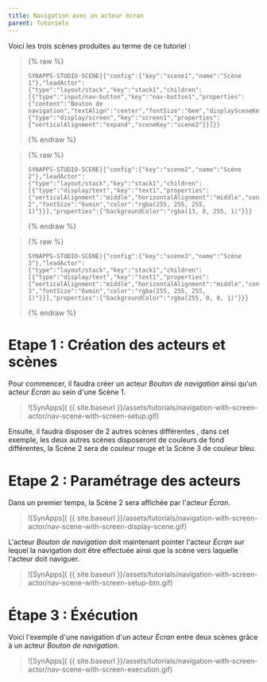 ```yaml
---
title: Navigation avec un acteur écran
parent: Tutoriels
---
```


Voici les trois scènes produites au terme de ce tutoriel :

>{% raw %}
>``` text
>SYNAPPS-STUDIO-SCENE|{"config":{"key":"scene1","name":"Scène 1"},"leadActor":{"type":"layout/stack","key":"stack1","children":[{"type":"input/nav-button","key":"nav-button1","properties":{"content":"Bouton de navigation","textAlign":"center","fontSize":"6em","displaySceneKey":"scene3","screenActorKey":"screen1"}},{"type":"display/screen","key":"screen1","properties":{"verticalAlignment":"expand","sceneKey":"scene2"}}]}}
>```
>{% endraw %}

>{% raw %}
>``` text
>SYNAPPS-STUDIO-SCENE|{"config":{"key":"scene2","name":"Scène 2"},"leadActor":{"type":"layout/stack","key":"stack1","children":[{"type":"display/text","key":"text1","properties":{"verticalAlignment":"middle","horizontalAlignment":"middle","content":"Scène 2","fontSize":"6vmin","color":"rgba(255, 255, 255, 1)"}}],"properties":{"backgroundColor":"rgba(13, 0, 255, 1)"}}}
>```
>{% endraw %}

>{% raw %}
>``` text
>SYNAPPS-STUDIO-SCENE|{"config":{"key":"scene3","name":"Scène 3"},"leadActor":{"type":"layout/stack","key":"stack1","children":[{"type":"display/text","key":"text1","properties":{"verticalAlignment":"middle","horizontalAlignment":"middle","content":"Scène 3","fontSize":"6vmin","color":"rgba(255, 255, 255, 1)"}}],"properties":{"backgroundColor":"rgba(255, 0, 0, 1)"}}}
>```
>{% endraw %}

# Etape 1 : Création des acteurs et scènes

Pour commencer, il faudra créer un acteur *Bouton de navigation* ainsi qu'un acteur *Écran* au sein d'une Scène 1.

>![SynApps]( {{ site.baseurl }}/assets/tutorials/navigation-with-screen-actor/nav-scene-with-screen-setup.gif)

Ensuite, il faudra disposer de 2 autres scènes différentes , dans cet exemple, les deux autres scènes disposeront de couleurs de fond différentes, la Scène 2 sera de couleur rouge et la Scène 3 de couleur bleu.

# Etape 2 : Paramétrage des acteurs

Dans un premier temps, la Scène 2 sera affichée par l'acteur *Écran*.

>![SynApps]( {{ site.baseurl }}/assets/tutorials/navigation-with-screen-actor/nav-scene-with-screen-display-scene.gif)

L'acteur *Bouton de navigation* doit maintenant pointer l'acteur *Écran* sur lequel la navigation doit être effectuée ainsi que la scène vers laquelle l'acteur doit naviguer.

>![SynApps]( {{ site.baseurl }}/assets/tutorials/navigation-with-screen-actor/nav-scene-with-screen-setup-btn.gif)

# Étape 3 : Éxécution

Voici l'exemple d'une navigation d'un acteur *Écran* entre deux scènes grâce à un acteur *Bouton de navigation*.

>![SynApps]( {{ site.baseurl }}/assets/tutorials/navigation-with-screen-actor/nav-scene-with-screen-execution.gif)